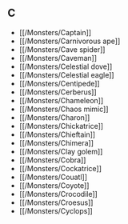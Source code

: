 ## C


- [[/Monsters/Captain]]
- [[/Monsters/Carnivorous ape]]
- [[/Monsters/Cave spider]]
- [[/Monsters/Caveman]]
- [[/Monsters/Celestial dove]]
- [[/Monsters/Celestial eagle]]
- [[/Monsters/Centipede]]
- [[/Monsters/Cerberus]]
- [[/Monsters/Chameleon]]
- [[/Monsters/Chaos mimic]]
- [[/Monsters/Charon]]
- [[/Monsters/Chickatrice]]
- [[/Monsters/Chieftain]]
- [[/Monsters/Chimera]]
- [[/Monsters/Clay golem]]
- [[/Monsters/Cobra]]
- [[/Monsters/Cockatrice]]
- [[/Monsters/Couatl]]
- [[/Monsters/Coyote]]
- [[/Monsters/Crocodile]]
- [[/Monsters/Croesus]]
- [[/Monsters/Cyclops]]
